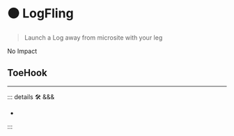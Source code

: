 # 🟠 <move>LogFling</move>

> Launch a Log away from microsite with your leg

No Impact

## ToeHook

---

<!-- =================================================== -->
<!-- =================================================== -->
<!-- =================================================== -->
<!-- =================================================== -->
<!-- =================================================== -->
::: details 🛠 <dev>&&&</dev>

-

:::
